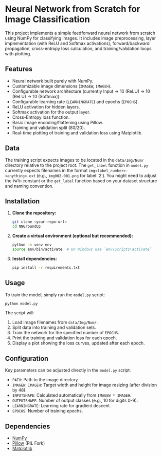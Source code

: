 # Neural Network from Scratch for Image Classification

This project implements a simple feedforward neural network from scratch using NumPy for classifying images. It includes image preprocessing, layer implementation (with ReLU and Softmax activations), forward/backward propagation, cross-entropy loss calculation, and training/validation loops with plotting.

## Features

*   Neural network built purely with NumPy.
*   Customizable image dimensions (`IMAGEW`, `IMAGEH`).
*   Configurable network architecture (currently Input -> 10 (ReLU) -> 10 (ReLU) -> 10 (Softmax)).
*   Configurable learning rate (`LEARNINGRATE`) and epochs (`EPOCHS`).
*   ReLU activation for hidden layers.
*   Softmax activation for the output layer.
*   Cross-Entropy loss function.
*   Basic image encoding/flattening using Pillow.
*   Training and validation split (80/20).
*   Real-time plotting of training and validation loss using Matplotlib.

## Data

The training script expects images to be located in the `data/Img/Num/` directory relative to the project root. The `get_label` function in `model.py` currently expects filenames in the format `img<label_number>-<anything>.ext` (e.g., `img002-001.png` for label '2'). You might need to adjust the `PATH` constant or the `get_label` function based on your dataset structure and naming convention.

## Installation

1.  **Clone the repository:**
    ```bash
    git clone <your-repo-url>
    cd NNGroundUp 
    ```
2.  **Create a virtual environment (optional but recommended):**
    ```bash
    python -m venv env
    source env/bin/activate  # On Windows use `env\Scripts\activate`
    ```
3.  **Install dependencies:**
    ```bash
    pip install -r requirements.txt
    ```

## Usage

To train the model, simply run the `model.py` script:

```bash
python model.py
```

The script will:
1.  Load image filenames from `data/Img/Num/`.
2.  Split data into training and validation sets.
3.  Train the network for the specified number of `EPOCHS`.
4.  Print the training and validation loss for each epoch.
5.  Display a plot showing the loss curves, updated after each epoch.

## Configuration

Key parameters can be adjusted directly in the `model.py` script:

*   `PATH`: Path to the image directory.
*   `IMAGEW`, `IMAGEH`: Target width and height for image resizing (after division by 48).
*   `INPUTSHAPE`: Calculated automatically from `IMAGEW * IMAGEH`.
*   `OUTPUTSHAPE`: Number of output classes (e.g., 10 for digits 0-9).
*   `LEARNINGRATE`: Learning rate for gradient descent.
*   `EPOCHS`: Number of training epochs.

## Dependencies

*   [NumPy](https://numpy.org/)
*   [Pillow](https://python-pillow.org/) (PIL Fork)
*   [Matplotlib](https://matplotlib.org/) 